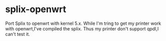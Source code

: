 # splix-openwrt
Port Splix to openwrt with kernel 5.x.
While I'm tring to get my printer work with openwrt,I've compiled the splix.
Thus my printer don't support qpdl,I can't test it.
